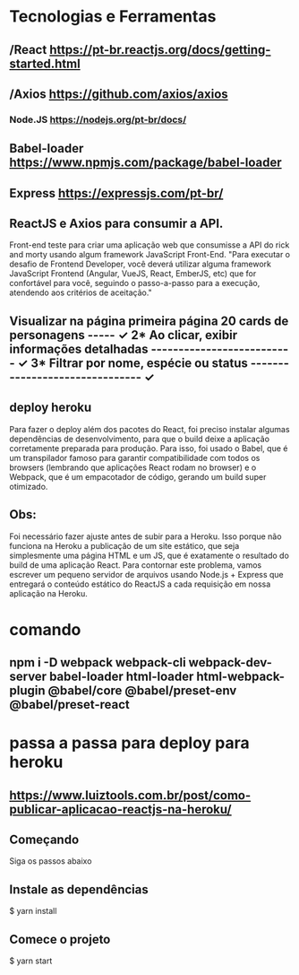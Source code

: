 # Tecnologias e Ferramentas
## /React https://pt-br.reactjs.org/docs/getting-started.html
## /Axios https://github.com/axios/axios
### Node.JS https://nodejs.org/pt-br/docs/
## Babel-loader https://www.npmjs.com/package/babel-loader
## Express https://expressjs.com/pt-br/

## ReactJS e Axios para consumir a API.
Front-end teste para criar uma aplicação web que consumisse a API do rick and morty usando algum framework JavaScript Front-End.
"Para executar o desafio de Frontend Developer, você deverá utilizar alguma framework JavaScript Frontend (Angular, VueJS, React, EmberJS, etc) que for confortável para você, seguindo o passo-a-passo para a execução, atendendo aos critérios de aceitação."

## Visualizar na página primeira página 20 cards de personagens ----- ✓ 2* Ao clicar, exibir informações detalhadas -------------------------- ✓ 3* Filtrar por nome, espécie ou status ------------------------------- ✓

## deploy heroku
Para fazer o deploy além dos pacotes do React, foi preciso instalar algumas dependências de desenvolvimento, para que o build deixe a aplicação corretamente preparada para produção. Para isso, foi usado o Babel, que é um transpilador famoso para garantir compatibilidade com todos os browsers (lembrando que aplicações React rodam no browser) e o Webpack, que é um empacotador de código, gerando um build super otimizado.
## Obs: 
Foi necessário fazer ajuste antes de subir para a Heroku. Isso porque não funciona na Heroku a publicação de um site estático, que seja simplesmente uma página HTML e um JS, que é exatamente o resultado do build de uma aplicação React.
Para contornar este problema, vamos escrever um pequeno servidor de arquivos usando Node.js + Express que entregará o conteúdo estático do ReactJS a cada requisição em nossa aplicação na Heroku.

# comando
## npm i -D webpack webpack-cli webpack-dev-server babel-loader html-loader html-webpack-plugin @babel/core @babel/preset-env @babel/preset-react

# passa a passa para deploy para heroku
## https://www.luiztools.com.br/post/como-publicar-aplicacao-reactjs-na-heroku/

## Começando
Siga os passos abaixo

## Instale as dependências
$ yarn install

## Comece o projeto
$ yarn start